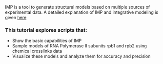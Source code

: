 IMP is a tool to generate structural models based on multiple sources of experimental data.  A detailed explanation of IMP and integrative modeling is given [here](https://integrativemodeling.org/nightly/doc/manual/)

### This tutorial explores scripts that:

* Show the basic capabilities of IMP
* Sample models of RNA Polymerase II subunits rpb1 and rpb2 using chemical crosslinks data
* Visualize these models and analyze them for accuracy and precision

